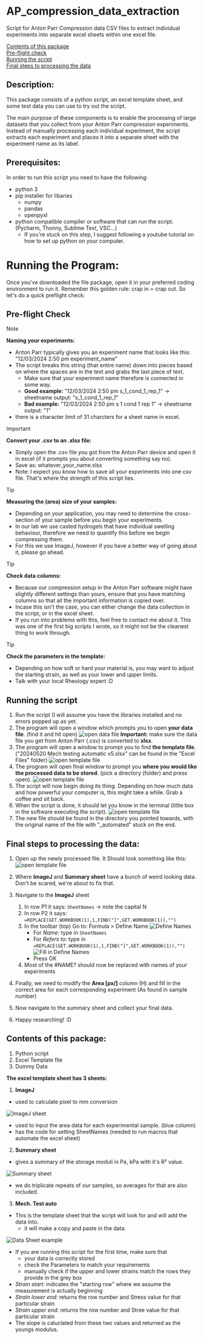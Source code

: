# AP_compression_data_extraction
Script for Anton Parr Compression data CSV files to extract individual experiments into separate excel sheets within one excel file.



[Contents of this package](#contents-of-this-package) \
[Pre-flight check](#pre-flight-check) \
[Running the script](#running-the-script) \
[Final steps to processing the data](#final-steps-to-processing-the-data)  

## Description:
This package consists of a python script, an excel template sheet, and some test data you can use to try out the script.

The main purpose of these components is to enable the processing of large datasets that you collect from your Anton Parr compression experiments.
Instead of manually processing each individual experiment, the script extracts each experiment and places it into a separate sheet with the experiment name as its label.


## Prerequisites:
In order to run this script you need to have the following:
- python 3
- pip installer for libaries
    - numpy
    - pandas
    - openpyxl
- python compatible compiler or software that can run the script. (Pycharm, Thonny, Sublime Text, VSC...)
    - If you're stuck on this step, I suggest following a youtube tutorial on how to set up python on your computer.


# Running the Program:
Once you've downloaded the file package, open it in your preferred coding environment to run it.
Remember this golden rule: crap in = crap out. 
So let's do a quick preflight check:

## Pre-flight Check
> [!NOTE]
> **Naming your experiments:**
>   - Anton Parr typically gives you an experiment name that looks like this: "12/03/2024 2:50 pm experiment_name" 
>   - The script breaks this string (that entire name) down into pieces based on where the spaces are in the text and grabs the last piece of text. 
>     - Make sure that your experiment name therefore is connected in some way. 
>     - **Good example:** "12/03/2024 2:50 pm s_1_cond_1_rep_1" → sheetname output: "s_1_cond_1_rep_1" 
>     - **Bad example:** "12/03/2024 2:50 pm s 1 cond 1 rep 1" → sheetname output: "1" 
>   - there is a character limit of 31 charcters for a sheet name in excel. 
    
> [!IMPORTANT]
> **Convert your .csv to an .xlsx file:**
>   - Simply open the .csv file you got from the Anton Parr device and open it in excel (if it prompts you about converting something say no).
>   - Save as: whatever_your_name.xlsx
>   - Note: I expect you know how to save all your experiments into one csv file. That's where the strength of this script lies.

> [!TIP]
> **Measuring the (area) size of your samples:**
>   - Depending on your application, you may need to determine the cross-section of your sample before you begin your experiments.
>   - In our lab we use casted hydrogels that have individual swelling behaviour, therefore we need to quantify this before we begin compressing them.
>   - For this we use ImageJ, however if you have a better way of going about it, please go ahead.

> [!TIP]
> **Check data columns:**
>   - Because our compression setup in the Anton Parr software might have slightly different settings than yours, ensure that you have matching columns so that all the important information is copied over.
>   - Incase this isn't the case, you can either change the data collection in the script, or in the excel sheet.
>   - If you run into problems with this, feel free to contact me about it. This was one of the first big scripts I wrote, so it might not be the cleanest thing to work through.
  
> [!TIP]
>  **Check the parameters in the template:**
>   - Depending on how soft or hard your material is, you may want to adjust the starting strain, as well as your lower and upper limits.
>   - Talk with your local Rheology expert :D 


## Running the script
1. Run the script (I will assume you have the libraries installed and no errors popped up as yet.
2. The program will open a window which prompts you to open **your data file**. (find it and hit open)
   ![open data file](./images/select_data_file.png)
   **Important:** make sure the data file you get from Anton Parr (.csv) is converted to **xlsx**.
4. The program will open a window to prompt you to find **the template file**. ("20240520 Mech testing automatic v5.xlsx" can be found in the "Excel Files" folder)
   ![open template file](./images/select_template.png)
6. The program will open final window to prompt you **where you would like the processed data to be stored**. (pick a directory (folder) and press open).
   ![open template file](./images/set_destination.png)
8. The script will now begin doing its thing. Depending on how much data and how powerful your computer is, this might take a while. Grab a coffee and sit back.
9. When the script is done, it should let you know in the terminal (little box in the software executing the script).
    ![open template file](./images/script_finish.png)
11. The new file should be found in the directory you pointed towards, with the original name of the file with "_automated" stuck on the end.

## Final steps to processing the data:
1. Open up the newly processed file. It Should look something like this:
   ![open template file](./images/file_sheets.png)
3. Where **ImageJ** and **Summary sheet** have a bunch of weird looking data. Don't be scared, we're about to fix that.
4. Navigate to the **ImageJ** sheet
   
    1. In row P1 it says: ```SheetNames``` → note the capital N
    2. In row P2 it says: ```=REPLACE(GET.WORKBOOK(1),1,FIND("]",GET.WORKBOOK(1)),"")```
    3. In the toolbar (top) Go to: Formula > Define Name
   ![Define Names](./images/define_name_1.png)
       - For _Name:_ type in ```SheetNames```
       - For _Refers to:_ type in ```=REPLACE(GET.WORKBOOK(1),1,FIND("]",GET.WORKBOOK(1)),"")```
    ![Fill in Define Names](./images/define_name_2.png)
       - Press OK
    5. Most of the #NAME? should now be replaced with names of your experiments
5. Finally, we need to modify the **Area [px/]** column (H) and fill in the correct area for each corresponding experiment (As found in sample number)
6. Now navigate to the summary sheet and collect your final data.
7. Happy researching! :D


## Contents of this package:

1. Python script
2. Excel Template file
3. Dummy Data

**The excel template sheet has 3 sheets:**
1. **ImageJ**
  - used to calculate pixel to mm conversion
    
![ImageJ sheet](./images/set_px_mm.png)
  
  - used to input the area data for each experimental sample. (blue column)
  - has the code for setting SheetNames (needed to run macros that automate the excel sheet)
2. **Summary sheet**
  - gives a summary of the storage moduli in Pa, kPa with it's R² value.
    
![Summary sheet](./images/summary_after.png)
  
  - we do triplicate repeats of our samples, so averages for that are also included.
3. **Mech. Test auto**
  - This is the template sheet that the script will look for and will add the data into.
    - it will make a copy and paste in the data.

![Data Sheet example](./images/data_sheet_example.png)

  - If you are running this script for the first time, make sure that
    - your data is correctly stored
    - check the Parameters to match your requirements
    - manually check if the upper and lower strains match the rows they provide in the grey box
  - _Strain start:_ indicates the "starting row" where we assume the measurement is actually beginning
  - _Strain lower end:_ returns the row number and Stress value for that particular strain
  - _Strain upper end:_ returns the row number and Stree value for that particular strain
  - The slope is caluclated from these two values and returned as the youngs modulus.
